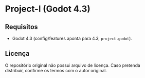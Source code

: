 # Project-I (Godot 4.3)

## Requisitos

- Godot 4.3 (config/features aponta para 4.3, `project.godot`).

## Licença

O repositório original não possui arquivo de licença. Caso pretenda distribuir, confirme os termos com o autor original.
